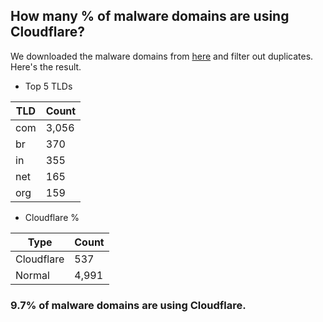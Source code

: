 ## How many % of malware domains are using Cloudflare?


We downloaded the malware domains from [here](https://urlhaus.abuse.ch) and filter out duplicates.
Here's the result.


[//]: # (start replacement)


- Top 5 TLDs

| TLD | Count |
| --- | --- |
| com | 3,056 |
| br | 370 |
| in | 355 |
| net | 165 |
| org | 159 |


- Cloudflare %

| Type | Count |
| --- | --- |
| Cloudflare | 537 |
| Normal | 4,991 |


### 9.7% of malware domains are using Cloudflare.